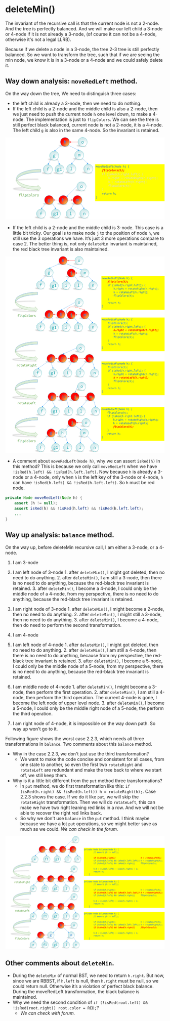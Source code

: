 
# deleteMin()

The invariant of the recursive call is that the current node is not a 2-node.
And the tree is perfectly balanced.
And we will make our left child a 3-node or 4-node if it is not already a 3-node,
(of course it can not be a 4-node, otherwise it's not a legal LLRB).

Because if we delete a node in a 3-node, the tree 2-3 tree is still perfectly balanced.
So we want to transform the tree, such that if we are seeing the min node,
we know it is in a 3-node or a 4-node and we could safely delete it.

## Way down analysis: `moveRedLeft` method.

On the way down the tree, We need to distinguish three cases:
* the left child is already a 3-node, then we need to do nothing.
* If the left child is a 2-node and the middle child is also a 2-node, then we
just need to push the current node `h` one level down, to make a 4-node.
The implementation is just to `flipColors`. We can see the tree is still perfect
black balanced, current node is not a 2-node, it is a 4-node.
The left child `g` is also in the same 4-node. So the invariant is retained.

![moveRedLeft Case1](https://github.com/eroicaleo/algs4ed/blob/master/ch03/moveRedLeftCase1.png)

* If the left child is a 2-node and the middle child is 3-node. This case is
a little bit tricky. Our goal is to make node `j` to the position of node `h`,
we still use the 3 operations we have. It’s just 3 more operations compare to case 2.
The better thing is, not only `deleteMin` invariant is maintained, the red black
tree invariant is also maintained.

![moveRedLeft Case2](https://github.com/eroicaleo/algs4ed/blob/master/ch03/moveRedLeftCase2.png)

* A comment about `moveRedLeft(Node h)`, why we can assert `isRed(h)` in this method?
  This is because we only call `moveRedLeft` when we have `!isRed(h.left) && !isRed(h.left.left)`.
  Now because `h` is already a 3-node or a 4-node, only when `h` is the left key
  of the 3-node or 4-node, `h` can have `!isRed(h.left) && !isRed(h.left.left)`.
  So `h` must be red node.

```java
private Node moveRedLeft(Node h) {
    assert (h != null);
    assert isRed(h) && !isRed(h.left) && !isRed(h.left.left);
    ...
}
```

## Way up analysis: `balance` method.

On the way up, before deleteMin recursive call, I am either a 3-node, or a 4-node.

1. I am 3-node
  1. I am left node of 3-node
    1. after `deleteMin()`, I might got deleted, then no need to do anything.
    2. after `deleteMin()`, I am still a 3-node, then there is no need to
      do anything, because the red-black tree invariant is retained.
    3. after `deleteMin()`, I become a 4-node, I could only be the middle
      node of a 4-node, from my perspective, there is no need to do anything,
      because the red-black tree invariant is retained.
  2. I am right node of 3-node
    1. after `deleteMin()`, I might become a 2-node, then no need to do anything.
    2. after `deleteMin()`, I might still a 3-node, then no need to do anything.
    3. after `deleteMin()`, I become a 4-node, then do need to perform the second transformation.

2. I am 4-node
  1. I am left node of 4-node
    1. after `deleteMin()`, I might got deleted, then no need to do anything.
    2. after `deleteMin()`, I am still a 4-node, then there is no need to do
      anything, because from my perspective, the red-black tree invariant is retained.
    3. after `deleteMin()`, I become a 5-node, I could only be the middle node
      of a 5-node, from my perspective, there is no need to do anything, because
      the red-black tree invariant is retained.
  2. I am middle node of 4-node
    1. after `deleteMin()`, I might become a 3-node, then perform the first operation.
    2. after `deleteMin()`, I am still a 4-node, then perform the third operation.
      The current 4-node is gone, I become the left node of upper level node.
    3. after `deleteMin()`, I become a 5-node, I could only be the middle right
      node of a 5-node, the perform the third operation.
  3. I am right node of 4-node, it is impossible on the way down path. So way up
    won't go to it.

Following figure shows the worst case 2.2.3, which needs all three transformations
in `balance`. Two comments about this `balance` method.
* Why in the case 2.2.3, we don't just use the third transformation?
    * We want to make the code concise and consistent for all cases, from one
      state to another, so even the first two `rotateRight` and `rotateLeft` are
      redundant and make the tree back to where we start off, we still keep them.
* Why is it a little bit different from the `put` method three transformations?
    * In `put` method, we do first transformation like this:
      `if (isRed(h.right) && !isRed(h.left)) h = rotateRight(h);`. Case 2.2.3
      shows the case. If we do it like `put`, we will skip the `rotateRight`
      transformation. Then we will do `rotateLeft`, this can make we have two
      right leaning red links in a row. And we will not be able to recover the
      right red links back.
    * So why we don't use `balance` in the `put` method. I think maybe because
      we have a lot `put` operations, so we might better save as much as we could.
      *We can check in the forum.*

![balance Case 2.2.3](https://github.com/eroicaleo/algs4ed/blob/master/ch03/balanceCase2_2_3.png)

## Other comments about `deleteMin`.
* During the `deleteMin` of normal BST, we need to return `h.right`. But now,
  since we are RBBST, if `h.left` is null, then `h.right` must be null,
  so we could return null. Otherwise it’s a violation of perfect black balance.
  During the moveRedLeft transformation, the black balance is maintained.
* Why we need the second condition of `if (!isRed(root.left) && !isRed(root.right)) root.color = RED;`?
    * *We can check with forum.*
